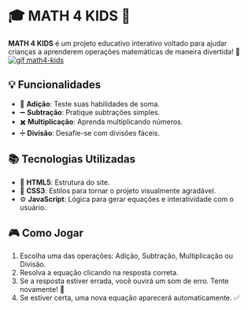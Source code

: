 # 🎓 MATH 4 KIDS 🧮

**MATH 4 KIDS** é um projeto educativo interativo voltado para ajudar crianças a aprenderem operações matemáticas de maneira divertida! 🚀
[![gif math4-kids](https://imgur.com/NDdeTO3.gif)](https://gui-macedo-7.github.io/Math-Kids/)

## 💡 Funcionalidades

- 🔢 **Adição**: Teste suas habilidades de soma.
- ➖ **Subtração**: Pratique subtrações simples.
- ✖️ **Multiplicação**: Aprenda multiplicando números.
- ➗ **Divisão**: Desafie-se com divisões fáceis.

## 📚 Tecnologias Utilizadas

- 🎨 **HTML5**: Estrutura do site.
- 💅 **CSS3**: Estilos para tornar o projeto visualmente agradável.
- ⚙️ **JavaScript**: Lógica para gerar equações e interatividade com o usuário.

## 🎮 Como Jogar

1. Escolha uma das operações: Adição, Subtração, Multiplicação ou Divisão.
2. Resolva a equação clicando na resposta correta.
3. Se a resposta estiver errada, você ouvirá um som de erro. Tente novamente! 🔔
4. Se estiver certa, uma nova equação aparecerá automaticamente. ✅
